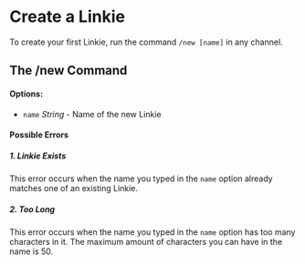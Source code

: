 # Create a Linkie

To create your first Linkie, run the command `/new [name]` in any channel.

## The /new Command
#### Options:
- `name` *String* - Name of the new Linkie

#### Possible Errors

##### 1. Linkie Exists
This error occurs when the name you typed in the `name` option already matches one of an existing Linkie.

##### 2. Too Long
This error occurs when the name you typed in the `name` option has too many characters in it. The maximum amount of characters you can have in the name is 50.